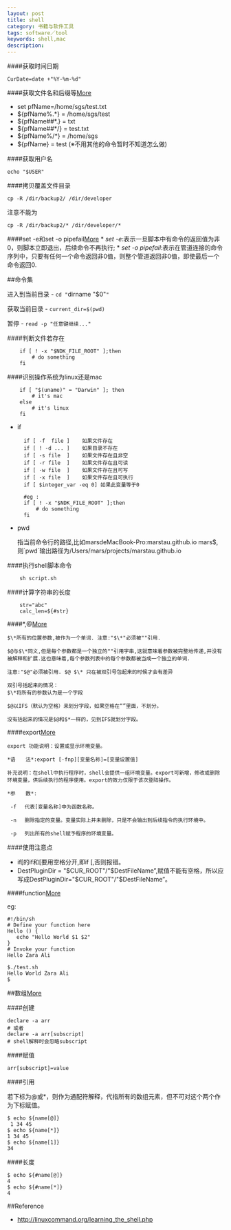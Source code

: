 ```yaml
---
layout: post
title: shell
category: 书籍与软件工具
tags: software／tool
keywords: shell,mac
description: 
---
```


####获取时间日期

```
CurDate=date +"%Y-%m-%d"
```

####获取文件名和后缀等[More](http://bbs.chinaunix.net/thread-1825455-1-1.html)
  * set pfName=/home/sgs/test.txt
  * ${pfName%.*}   = /home/sgs/test
  * ${pfName##*.} = txt
  * ${pfName##*/} = test.txt
  * ${pfName%/*}   = /home/sgs
  * ${pfName}     = test (※不用其他的命令暂时不知道怎么做)
  
####获取用户名

```
echo "$USER"
```

####拷贝覆盖文件目录
```
cp -R /dir/backup2/ /dir/developer
```

注意不能为

```
cp -R /dir/backup2/* /dir/developer/*
```

####set -e和set -o pipefail[More](http://blog.csdn.net/t0nsha/article/details/8606886)
    * *set -e*:表示一旦脚本中有命令的返回值为非0，则脚本立即退出，后续命令不再执行;
    * *set -o pipefail*:表示在管道连接的命令序列中，只要有任何一个命令返回非0值，则整个管道返回非0值，即使最后一个命令返回0.

##命令集

进入到当前目录 - `cd "`dirname "$0"`"`

获取当前目录 - `current_dir=$(pwd)`

暂停 - `read -p "任意键继续..."`

####判断文件若存在

        if [ ! -x "$NDK_FILE_ROOT" ];then
        	# do something
        fi

####识别操作系统为linux还是mac

        if [ "$(uname)" = "Darwin" ]; then
        	# it's mac
        else
        	# it's linux
        fi

* if

        if [ -f  file ]    如果文件存在
        if [ ! -d ... ]    如果目录不存在
        if [ -s file  ]    如果文件存在且非空 
        if [ -r file  ]    如果文件存在且可读
        if [ -w file  ]    如果文件存在且可写
        if [ -x file  ]    如果文件存在且可执行
        if [ $integer_var -eq 0] 如果此变量等于0
        
        #eg :
        if [ ! -x "$NDK_FILE_ROOT" ];then
        	# do something
        fi
* pwd
  
  指当前命令行的路径,比如marsdeMacBook-Pro:marstau.github.io mars$,则\`pwd\`输出路径为/Users/mars/projects/marstau.github.io

####执行shell脚本命令
        
        sh script.sh

####计算字符串的长度

        str="abc"
        calc_len=${#str}
####$*,$@[More](http://hi.baidu.com/chorchee/item/19b8c44470e7a42311ee1e30)

    $\*所有的位置参数,被作为一个单词. 注意:"$\*"必须被""引用.
    
    $@与$\*同义,但是每个参数都是一个独立的""引用字串,这就意味着参数被完整地传递,并没有被解释和扩展.这也意味着,每个参数列表中的每个参数都被当成一个独立的单词.
  
    注意:"$@"必须被引用. $@ $\* 只在被双引号包起来的时候才会有差异
  
    双引号括起来的情况：
    $\*将所有的参数认为是一个字段
  
    $@以IFS（默认为空格）来划分字段，如果空格在“”里面，不划分。
  
    没有括起来的情况是$@和$*一样的，见到IFS就划分字段。
####export[More](http://www.cnblogs.com/zhangze/articles/1832542.html)

    export 功能说明：设置或显示环境变量。

    *语　　法*:export [-fnp][变量名称]=[变量设置值]
    
    补充说明：在shell中执行程序时，shell会提供一组环境变量。export可新增，修改或删除环境变量，供后续执行的程序使用。export的效力仅限于该次登陆操作。
    
    *参　　数*:
    
     -f 　代表[变量名称]中为函数名称。
    	
     -n 　删除指定的变量。变量实际上并未删除，只是不会输出到后续指令的执行环境中。
    	
     -p 　列出所有的shell赋予程序的环境变量。

####使用注意点
* if[的if和[要用空格分开,即if [,否则报错。
* DestPluginDir = "\$CUR_ROOT"/"\$DestFileName”,赋值不能有空格，所以应写成DestPluginDir="\$CUR_ROOT"/"\$DestFileName”。

####function[More](http://www.tutorialspoint.com/unix/unix-shell-functions.htm)

eg:

```
#!/bin/sh
# Define your function here
Hello () {
   echo "Hello World $1 $2"
}
# Invoke your function
Hello Zara Ali
```

```
$./test.sh
Hello World Zara Ali
$
```

##数组[More](http://blog.sina.com.cn/s/blog_4da051a60102uzb4.html)

####创建

```
declare -a arr 
# 或者 
declare -a arr[subscript] 
# shell解释时会忽略subscript
```

####赋值

```
arr[subscript]=value
```

####引用

若下标为@或*，则作为通配符解释，代指所有的数组元素，但不可对这个两个作为下标赋值。

```
$ echo ${name[@]}
 1 34 45 
$ echo ${name[*]} 
1 34 45 
$ echo ${name[1]} 
34
```

####长度

```
$ echo ${#name[@]} 
4 
$ echo ${#name[*]} 
4
```


##Reference
* <http://linuxcommand.org/learning_the_shell.php>